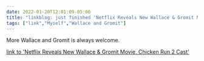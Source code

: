 ```yaml
---
date: 2022-01-20T12:01:09-05:00
title: "linkblog: just finished 'Netflix Reveals New Wallace & Gromit Movie, Chicken Run 2 Cast'"
tags: ["link","Myself","Wallace and Gromit"]
---
```

More Wallace and Gromit is always welcome.
 
[link to 'Netflix Reveals New Wallace & Gromit Movie, Chicken Run 2 Cast'](https://gizmodo.com/netflix-wallace-and-gromit-movie-chicken-run-2-cast-1848390926)
